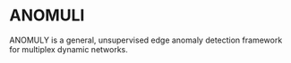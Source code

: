 # ANOMULI
ANOMULY is a general, unsupervised edge anomaly detection framework for multiplex dynamic networks.
